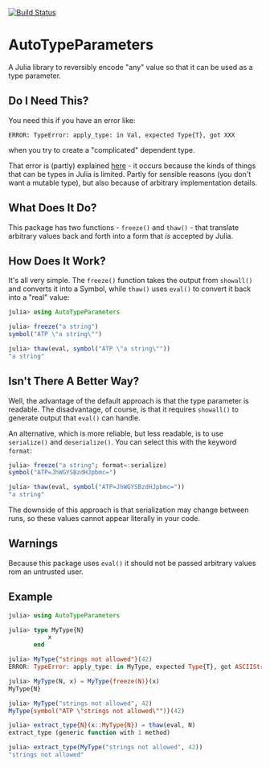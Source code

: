 [![Build Status](https://travis-ci.org/andrewcooke/AutoTypeParameters.jl.svg?branch=master)](https://travis-ci.org/andrewcooke/AutoTypeParameters.jl)


# AutoTypeParameters

A Julia library to reversibly encode "any" value so that it can be used as a
type parameter.

## Do I Need This?

You need this if you have an error like:

```
ERROR: TypeError: apply_type: in Val, expected Type{T}, got XXX
```

when you try to create a "complicated" dependent type.

That error is (partly) explained
[here](https://groups.google.com/forum/#!topic/julia-users/Ihl50vgSQxw) - it
occurs because the kinds of things that can be types in Julia is limited.
Partly for sensible reasons (you don't want a mutable type), but also because
of arbitrary implementation details.

## What Does It Do?

This package has two functions - `freeze()` and `thaw()` - that translate
arbitrary values back and forth into a form that *is* accepted by Julia.

## How Does It Work?

It's all very simple.  The `freeze()` function takes the output from
`showall()` and converts it into a Symbol, while `thaw()` uses `eval()` to
convert it back into a "real" value:

```julia
julia> using AutoTypeParameters

julia> freeze("a string")
symbol("ATP \"a string\"")

julia> thaw(eval, symbol("ATP \"a string\""))
"a string"
```

## Isn't There A Better Way?

Well, the advantage of the default approach is that the type parameter is
readable.  The disadvantage, of course, is that it requires `showall()` to
generate output that `eval()` can handle.

An alternative, which is more reliable, but less readable, is to use
`serialize()` and `deserialize()`.  You can select this with the keyword
`format`:

```julia
julia> freeze("a string"; format=:serialize)
symbol("ATP=JhWGYSBzdHJpbmc=")

julia> thaw(eval, symbol("ATP=JhWGYSBzdHJpbmc="))
"a string"
```

The downside of this approach is that serialization may change between
runs, so these values cannot appear literally in your code.

## Warnings

Because this package uses `eval()` it should not be passed arbitrary values
rom an untrusted user.

## Example

```julia
julia> using AutoTypeParameters

julia> type MyType{N}
           x
       end

julia> MyType{"strings not allowed"}(42)
ERROR: TypeError: apply_type: in MyType, expected Type{T}, got ASCIIString

julia> MyType(N, x) = MyType{freeze(N)}(x)
MyType{N}

julia> MyType("strings not allowed", 42)
MyType{symbol("ATP \"strings not allowed\"")}(42)

julia> extract_type{N}(x::MyType{N}) = thaw(eval, N)
extract_type (generic function with 1 method)

julia> extract_type(MyType("strings not allowed", 42))
"strings not allowed"
```
